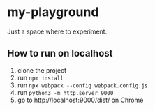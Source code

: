 # my-playground
Just a space where to experiment.

## How to run on localhost
1. clone the project
2. run `npm install`
3. run `npx webpack --config webpack.config.js`
4. run `python3 -m http.server 9000`
5. go to http://localhost:9000/dist/ on Chrome